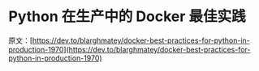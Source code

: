 # Python 在生产中的 Docker 最佳实践

原文：[https://dev.to/blarghmatey/docker-best-practices-for-python-in-production-1970](https://dev.to/blarghmatey/docker-best-practices-for-python-in-production-1970)